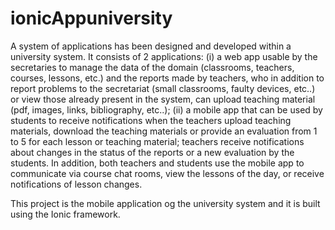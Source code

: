 # ionicAppuniversity

A system of applications has been designed and developed within a university system. It consists of 2 applications: (i) a
web app usable by the secretaries to manage the data of the domain (classrooms, teachers, courses, lessons, etc.) and the
reports made by teachers, who in addition to report problems to the secretariat (small classrooms, faulty devices, etc..) or
view those already present in the system, can upload teaching material (pdf, images, links, bibliography, etc..); (ii) a
mobile app that can be used by students to receive notifications when the teachers upload teaching materials, download
the teaching materials or provide an evaluation from 1 to 5 for each lesson or teaching material; teachers receive
notifications about changes in the status of the reports or a new evaluation by the students. In addition, both teachers and
students use the mobile app to communicate via course chat rooms, view the lessons of the day, or receive notifications of
lesson changes. 

This project is the mobile application og the university system and it is built using the Ionic framework.
